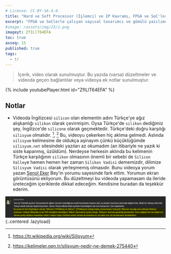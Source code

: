 ```yaml
---
# License: CC-BY-SA-4.0.
title: "Hard ve Soft Processor (İşlemci) ve IP Kavramı, FPGA ve SoC'ler"
excerpt: "FPGA ve SoClerle çalışan sayısal tasarımcı ve gömülü yazılımcıların karşılaştığı bir terim olan Hard Processor ve Soft Processor kavramına bakıyoruz."
#image: /assets/img/23/1.png
imageyt: ZfILlT64EFA
toc: true
axseq: 15
published: true
tags:
  - tr
---
```


> İçerik, video olarak sunulmuştur. Bu yazıda (varsa) düzeltmeler ve videoda
> geçen bağlantılar veya videoya ek notlar sunulmuştur.

{% include youtubePlayer.html id="ZfILlT64EFA" %}

## Notlar

- Videoda İngilizcesi `silicon` olan elementin adını Türkçe'ye ağız alışkanlığı
  `silikon` olarak çevirmişim. Oysa Türkçe'de `silikon` dediğimiz şey, İngilizce'de
  `silicone` olarak geçmektedir. Türkçe'deki doğru karşılığı `silisyum`
  olmalıdır. [^1f], [^2f] Bu, videoyu çekerken hiç aklıma gelmedi. Aslında
  `silisyum` kelimesine de oldukça aşinayım çünkü küçüklüğümde `silisyum.net`
  sitesindeki yazıları az okumadım (an itibariyle ne yazık ki siste kapanmış,
  üzüldüm). Nerdeyse herkesin aklında bu kelimenin Türkçe karşılığının `silikon`
  olmasının önemli bir sebebi de `Silicon Valley`e hemen hemen her zaman
  `Silikon Vadisi` dememizdir, dilimize `Silisyum Vadisi` olarak yerleşmemiş
  olmasıdır. Bunu videoya yorum yazan [Şenol Eker](https://www.youtube.com/@senoleker)
  Bey'in yorumu sayesinde fark ettim. Yorumun ekran görüntüsünü ekliyorum.
  Bu düzeltmeyi bu videoda yapamasam da ileride üreteceğim içeriklerde dikkat
  edeceğim. Kendisine buradan da teşekkür ederim.

![senoleker yorum](/assets/img/24/15-senoleker.png){:.centered .lazyload}

[^1f]: <https://tr.wikipedia.org/wiki/Silisyum>
[^2f]: <https://kelimeler.gen.tr/silisyum-nedir-ne-demek-275440>
